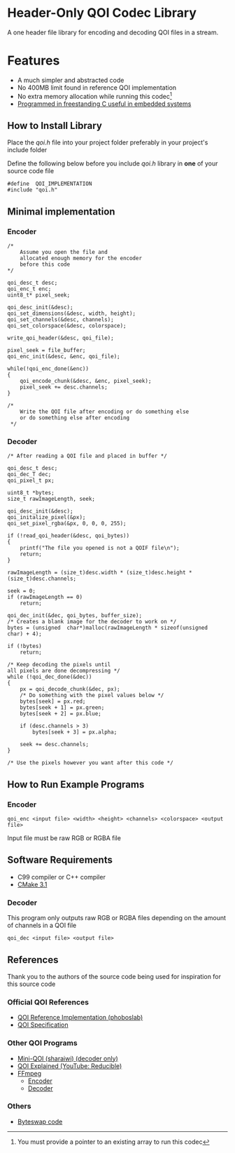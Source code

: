 # Header-Only QOI Codec Library
A one header file library for encoding and decoding QOI files in a stream.

# Features
- A much simpler and abstracted code
- No 400MB limit found in reference QOI implementation
- No extra memory allocation while running this codec[^1]
- [Programmed in freestanding C useful in embedded systems](https://en.cppreference.com/w/c/language/conformance)

[^1]: You must provide a pointer to an existing array to run this codec

## How to Install Library
Place the *qoi.h* file into your project folder preferably in your project's include folder

Define the following below before you include *qoi.h* library in **one** of your source code file

	#define  QOI_IMPLEMENTATION
	#include "qoi.h"
	
## Minimal implementation
### Encoder
	/* 	
		Assume you open the file and
		allocated enough memory for the encoder
		before this code
	*/
	
	qoi_desc_t desc;
	qoi_enc_t enc;
	uint8_t* pixel_seek;
	
	qoi_desc_init(&desc);
	qoi_set_dimensions(&desc, width, height);
	qoi_set_channels(&desc, channels);
	qoi_set_colorspace(&desc, colorspace);

	write_qoi_header(&desc, qoi_file);  

	pixel_seek = file_buffer;
	qoi_enc_init(&desc, &enc, qoi_file);

	while(!qoi_enc_done(&enc))
	{
		qoi_encode_chunk(&desc, &enc, pixel_seek);
		pixel_seek += desc.channels;
	}

	/* 
		Write the QOI file after encoding or do something else
		or do something else after encoding
	 */
### Decoder
	/* After reading a QOI file and placed in buffer */
	
	qoi_desc_t desc;
	qoi_dec_T dec;
	qoi_pixel_t px;
	
	uint8_t *bytes;
	size_t rawImageLength, seek;
	
	qoi_desc_init(&desc);
	qoi_initalize_pixel(&px);
	qoi_set_pixel_rgba(&px, 0, 0, 0, 255);
	
	if (!read_qoi_header(&desc, qoi_bytes))
	{
		printf("The file you opened is not a QOIF file\n");
		return;
	}
	
	rawImageLength = (size_t)desc.width * (size_t)desc.height * (size_t)desc.channels;

	seek = 0;
	if (rawImageLength == 0)
		return;

	qoi_dec_init(&dec, qoi_bytes, buffer_size);
	/* Creates a blank image for the decoder to work on */
	bytes = (unsigned  char*)malloc(rawImageLength * sizeof(unsigned  char) + 4);

	if (!bytes)
		return;

	/* Keep decoding the pixels until
	all pixels are done decompressing */
	while (!qoi_dec_done(&dec))
	{
		px = qoi_decode_chunk(&dec, px);
		/* Do something with the pixel values below */
		bytes[seek] = px.red;
		bytes[seek + 1] = px.green;
		bytes[seek + 2] = px.blue;
		
		if (desc.channels > 3) 
			bytes[seek + 3] = px.alpha;
		
		seek += desc.channels;
	}
	
	/* Use the pixels however you want after this code */

## How to Run Example Programs
### Encoder

    qoi_enc <input file> <width> <height> <channels> <colorspace> <output file>
Input file must be raw RGB or RGBA file

## Software Requirements
 - C99 compiler or C++ compiler
 - [CMake 3.1](https://cmake.org/)

### Decoder
This program only outputs raw RGB or RGBA files depending on the amount of channels in a QOI file

	qoi_dec <input file> <output file>

## References
Thank you to the authors of the source code being used for inspiration for this source code
### Official QOI References
- [QOI Reference Implementation (phoboslab)](https://github.com/phoboslab/qoi)
- [QOI Specification](https://qoiformat.org/qoi-specification.pdf)

### Other QOI Programs
- [Mini-QOI (sharaiwi) (decoder only)](https://github.com/shraiwi/mini-qoi)
- [QOI Explained (YouTube: Reducible)](https://youtu.be/EFUYNoFRHQI?t=1411)
- [FFmpeg](https://github.com/FFmpeg/FFmpeg)
	- [Encoder](https://github.com/FFmpeg/FFmpeg/blob/master/libavcodec/qoienc.c)
	- [Decoder](https://github.com/FFmpeg/FFmpeg/blob/master/libavcodec/qoidec.c)
### Others
- [Byteswap code](https://stackoverflow.com/a/4240014)